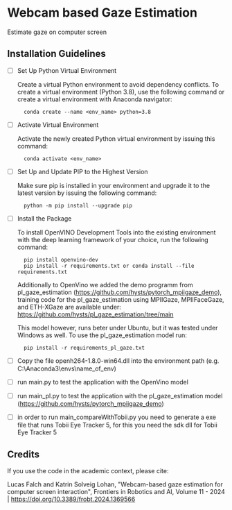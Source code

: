 # Webcam based Gaze Estimation
Estimate gaze on computer screen

## Installation Guidelines

- [ ] Set Up Python Virtual Environment

    Create a virtual Python environment to avoid dependency conflicts. To create a virtual environment (Python 3.8), use the following command or create a virtual environment with Anaconda navigator:

        conda create --name <env_name> python=3.8

- [ ] Activate Virtual Environment

    Activate the newly created Python virtual environment by issuing this command:    

        conda activate <env_name>

- [ ] Set Up and Update PIP to the Highest Version

    Make sure pip is installed in your environment and upgrade it to the latest version by issuing the following command:

        python -m pip install --upgrade pip

- [ ] Install the Package

    To install OpenVINO Development Tools into the existing environment with the deep learning framework of your choice, run the following command:

        pip install openvino-dev
        pip install -r requirements.txt or conda install --file requirements.txt

    Additionally to OpenVino we added the demo programm from pl_gaze_estimation (https://github.com/hysts/pytorch_mpiigaze_demo), training code for the pl_gaze_estimation using MPIIGaze, MPIIFaceGaze, and ETH-XGaze are available under: https://github.com/hysts/pl_gaze_estimation/tree/main

    This model however, runs beter under Ubuntu, but it was tested under Windows as well. To use the pl_gaze_estimation model run:

        pip install -r requirements_pl_gaze.txt

- [ ] Copy the file openh264-1.8.0-win64.dll into the environment path (e.g. C:\Anaconda3\envs\name_of_env)

- [ ] run main.py to test the application with the OpenVino model

- [ ] run main_pl.py to test the application with the pl_gaze_estimation model (https://github.com/hysts/pytorch_mpiigaze_demo)

- [ ] in order to run main_compareWithTobii.py you need to generate a exe file that runs Tobii Eye Tracker 5, for this you need the sdk dll for Tobii Eye Tracker 5

## Credits
If you use the code in the academic context, please cite:

Lucas Falch and Katrin Solveig Lohan, "Webcam-based gaze estimation for computer screen interaction", Frontiers in Robotics and AI, Volume 11 - 2024 | https://doi.org/10.3389/frobt.2024.1369566
